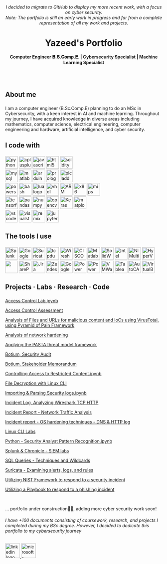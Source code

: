 <h6 align="center">I decided to migrate to GitHub to display my more recent work, with a focus on cyber security.<br>Note: The portfolio is still an early work in progress and far from a complete representation of all my work and projects.</h6>

###

<h1 align="center">Yazeed's Portfolio</h1>
<h4 align="center">Computer Engineer 𝐁.𝐒.𝐂𝐨𝐦𝐩.𝐄. | Cybersecurity Specialist | Machine Learning Specialist</h3>
<br>
<br>

###

<h2 align="left">About me</h2>

###

<p align="left">
  I am a computer engineer (B.Sc.Comp.E) planning to do an MSc in Cybersecurity, with a keen interest in AI and machine learning. 
  Throughout my journey, I have acquired knowledge in diverse areas including mathematics, computer science, electrical engineering, computer engineering and hardware, artificial intelligence, and cyber security.</p>


<h2 align="left">I code with</h2>

###

<div align="left">
  <img src="https://img.shields.io/badge/Python-3776AB?logo=python&logoColor=white&style=for-the-badge" height="40" alt="python logo"  />
  <img src="https://img.shields.io/badge/C++-00599C?logo=cplusplus&logoColor=white&style=for-the-badge" height="40" alt="cplusplus logo"  />
  <img src="https://img.shields.io/badge/JavaScript-F7DF1E?logo=javascript&logoColor=black&style=for-the-badge" height="40" alt="javascript logo"  />
  <img src="https://img.shields.io/badge/HTML5-E34F26?logo=html5&logoColor=white&style=for-the-badge" height="40" alt="html5 logo"  />
  <img src="https://img.shields.io/badge/Solidity-363636?logo=solidity&logoColor=white&style=for-the-badge" height="40" alt="solidity logo"  />
  
  <br>
  <img src="https://img.shields.io/badge/MySQL-4479A1?logo=mysql&logoColor=white&style=for-the-badge" height="40" alt="mysql logo"  />
  <img src="https://logos-world.net/wp-content/uploads/2020/12/MATLAB-Symbol.jpg" height="40" alt="matlab"  />
  <img src="https://img.shields.io/badge/Arduino-00979D?logo=arduino&logoColor=white&style=for-the-badge" height="40" alt="arduino logo"  />
  <img src="https://hackr.io/tutorials/learn-prolog/og_image" height="40" alt="prolog logo"  />
  <img src="https://play-lh.googleusercontent.com/podH2rtQOsOCbaeDbqZPFqNR1WYRG9fpgp-W2HrIEnGNcvrY4P0RA_EmXj2Wzm__bCs" height="40" alt="plc ladder logic"  />
  
  <br>
  <img src="https://img.shields.io/badge/PowerShell-5391FE?logo=powershell&logoColor=black&style=for-the-badge" height="40" alt="powershell logo"  />
  <img src="https://img.shields.io/badge/GNU Bash-4EAA25?logo=gnubash&logoColor=white&style=for-the-badge" height="40" alt="bash logo"  />
  <img src="https://img.shields.io/badge/Lua-2C2D72?logo=lua&logoColor=white&style=for-the-badge" height="40" alt="lua logo"  />
  <img src="https://is5-ssl.mzstatic.com/image/thumb/Purple122/v4/b4/8e/1f/b48e1f2c-cabf-9ace-2c03-71047e2df0fe/AppIcon-0-0-1x_U007emarketing-0-0-0-4-0-0-sRGB-0-0-0-GLES2_U002c0-512MB-85-220-0-0.png/512x512bb.jpg" height="40" alt="vhdl"  />
  <img src="https://i0.wp.com/1.bp.blogspot.com/-O6lze7Pfhu8/WXxPn9NRuYI/AAAAAAAAAEU/071HVDoxCUsStEgLwakKwHd7zHzWqY3tQCPcBGAYYCw/s1600/arm-logo-100263008-carousel.png?ssl=1" height="40" alt="ARM x86"  />
  <img src="https://assets.exercism.io/tracks/x86-64-assembly-hex-turquoise.png" height="40" alt="x86"  />
  <img src="https://images.anandtech.com/doci/12699/logo_678x452.png" height="40" alt="mips"  />
  
  <br>
  <img src="https://img.shields.io/badge/TensorFlow-FF6F00?logo=tensorflow&logoColor=black&style=for-the-badge" height="40" alt="tensorflow logo"  />
  <img src="https://img.shields.io/badge/pandas-150458?logo=pandas&logoColor=white&style=for-the-badge" height="40" alt="pandas logo"  />
  <img src="https://img.shields.io/badge/NumPy-013243?logo=numpy&logoColor=white&style=for-the-badge" height="40" alt="numpy logo"  />
  <img src="https://img.shields.io/badge/OpenCV-5C3EE8?logo=opencv&logoColor=white&style=for-the-badge" height="40" alt="opencv logo"  />
  <img src="https://keras.io/img/logo.png" height="40" alt="Keras"  />
  <img src="https://matplotlib.org/stable/_images/sphx_glr_logos2_003.png" height="40" alt="matplotlib"  />
  

  <br>
  <img src="https://img.shields.io/badge/Visual Studio Code-007ACC?logo=visualstudiocode&logoColor=white&style=for-the-badge" height="40" alt="vscode logo"  />
  <img src="https://img.shields.io/badge/Visual Studio-5C2D91?logo=visualstudio&logoColor=white&style=for-the-badge" height="40" alt="visualstudio logo"  />
  <img src="https://img.shields.io/badge/Remix-000000?logo=remix&logoColor=white&style=for-the-badge" height="40" alt="remix logo"  />
  <img src="https://img.shields.io/badge/Jupyter-F37626?logo=jupyter&logoColor=black&style=for-the-badge" height="40" alt="jupyter logo"  />

</div>

###

<h2 align="left">The tools I use</h2>

###

<div align="left">
  <img src="https://i.imgur.com/QIjqcME.png" height="40" alt="Splunk"  />
  <img src="https://www.vmray.com/wp-content/uploads/2022/11/chronicle_logo.png" height="40" alt="Google Chronicle"  />
  <img src="https://suricata.io/wp-content/uploads/2022/01/LogoHoriz-SuricataFinal-4-translucent.png" height="40" alt="Suricata"  />
  <img src="https://upload.wikimedia.org/wikipedia/commons/thumb/3/39/Tcpdump%26libpcap.svg/1280px-Tcpdump%26libpcap.svg.png" height="40" alt="tcpdump"  />
  <img src="https://i.imgur.com/ocQGOBT.png" height="40" alt="Wireshark"  />
  <img src="https://i.imgur.com/Op3iZ22.png" height="40" alt="CISCO Packet Tracer"  />
  
  <img src="https://aits.unt.edu/sites/default/files/matlab-simulink-logo.png" height="40" alt="Matlab Simulink"  />
  <img src="https://i.imgur.com/RXBh3Zt.png" height="40" alt="SolidWorks"  />
  <img src="https://rahim-soft.com/wp-content/uploads/2017/06/Quartus_prime_design_suite-500x150.jpg" height="40" alt="Intel Quartus"  />
  <img src="https://i.imgur.com/4uD7eMT.png" height="40" alt="NI Multisim"  />
  <img src="https://i.imgur.com/sQ7Urq6.png" height="40" alt="HyperV"  />
  <img src="" height="40" alt=""  />
  <img src="https://i.imgur.com/5SWuAVw.png" height="40" alt="SharePoint"  />
  <img src="https://i.imgur.com/qVCFfUt.png" height="40" alt="Jira"  />
  <img src="https://logos-world.net/wp-content/uploads/2021/07/Zendesk-Emblem.png" height="40" alt="Zendesk"  />
  <img src="https://i.imgur.com/nzhs8kC.png" height="40" alt="Google Data Studio"  />
  <img src="https://pei.com/wp-content/uploads/2016/08/maxresdefaultreduced.jpg" height="40" alt="Power BI"  />
  <img src="https://smartbridge.com/automation/wp-content/uploads/sites/5/Power-Automate-22.png" height="40" alt="Power Automate"  />
  <img src="https://www.cloudcomputing-news.net/wp-content/uploads/sites/2/2022/02/vmware-logo.png" height="40" alt="VMWare"  />
  <img src="https://c.na65.content.force.com/servlet/servlet.ImageServer?id=0150h000003yI74AAE&oid=00DE0000000c48tMAA" height="40" alt="Tableau"  />
  <img src="https://upload.wikimedia.org/wikipedia/commons/6/61/AutoCAD-logo.png" height="40" alt="AutoCAD"  />
  <img src="https://1000logos.net/wp-content/uploads/2020/08/VirtualBox-Logo.png" height="40" alt="VirtualBox"  />
  <br>

</div>

###

<h2 align="left">Projects · Labs · Research · Code</h2>

###


[Access Control Lab.ipynb](Access%20Control%20Lab.ipynb)

[Access Control Assessment](Access%20Control%20Assessment.pdf)

[Analysis of Files and URLs for malicious content and IoCs using VirusTotal, using Pyramid of Pain Framework](Analysis%20of%20Files%20and%20URLs%20for%20malicious%20content%20and%20IoCs%20using%20VirusTotal,%20using%20Pyramid%20of%20Pain%20Framework.pdf)

[Analysis of network hardening](Analysis%20of%20network%20hardening.pdf)

[Applying the PASTA threat model framework](Applying%20the%20PASTA%20threat%20model%20framework.pdf)

[Botium, Security Audit](Botium,%20Security%20Audit.pdf)

[Botium, Stakeholder Memorandum](Botium,%20Stakeholder%20Memorandum.pdf)

[Controlling Access to Restricted Content.ipynb](Controlling%20Access%20to%20Restricted%20Content.ipynb)

[File Decryption with Linux CLI](File%20Decryption%20with%20Linux%20CLI.pdf)

[Importing & Parsing Security logs.ipynb](Importing%20&%20Parsing%20Security%20logs.ipynb)

[Incident Log, Analyzing Wireshark TCP HTTP](Incident%20Log,%20Analyzing%20Wireshark%20TCP%20HTTP.pdf)

[Incident Report - Network Traffic Analysis](Incident%20Report%20-%20Network%20Traffic%20Analysis.pdf)

[Incident report - OS hardening techniques - DNS & HTTP log](Incident%20report%20-%20OS%20hardening%20techniques%20-%20DNS%20&%20HTTP%20log.pdf)

[Linux CLI Labs](Linux%20CLI%20Labs.pdf)

[Python - Security Analyst Pattern Recognition.ipynb](Python%20Pattern%20Recognition.ipynb)

[Splunk & Chronicle - SIEM labs](SIEM%20labs.pdf)

[SQL Queries - Techniques and Wildcards](SQL%20Queries%20-%20Techniques%20and%20Wildcards.pdf)

[Suricata - Examining alerts, logs, and rules](Suricata%20Lab%20-%20Examining%20alerts,%20logs,%20and%20rules.pdf)

[Utilizing NIST Framework to respond to a security incident](Utilizing%20NIST%20Framework%20to%20respond%20to%20a%20security%20incident.pdf)

[Utilizing a Playbook to respond to a phishing incident](Utilizing%20a%20Playbook%20to%20respond%20to%20a%20phishing%20incident.pdf)

<br>

<p  align="left">
... portfolio under construction👷🚧, adding more cyber security work soon!</p>

<h6 align="left"> I have +100 documents consisting of coursework, research, and projects I completed during my BSc degree. However, I decided to dedicate this portfolio to my cybersecurity journey  </h6>

###

<h2 align="left"></h2>
<div align="left">
  <a href="https://www.linkedin.com/in/yazeed-alshehri/" target="_blank">
    <img src="https://img.shields.io/static/v1?message=LinkedIn&logo=linkedin&label=&color=0077B5&logoColor=white&labelColor=&style=flat" height="47" alt="linkedin logo"  />
  </a>
  <a href="mailto:CE.Yazeed@proton.me" target="_blank">
    <img src="https://img.shields.io/static/v1?message=Outlook&logo=microsoft-outlook&label=&color=0078D4&logoColor=white&labelColor=&style=flat" height="47" alt="microsoft-outlook logo"  />
  </a>
</div>

###
